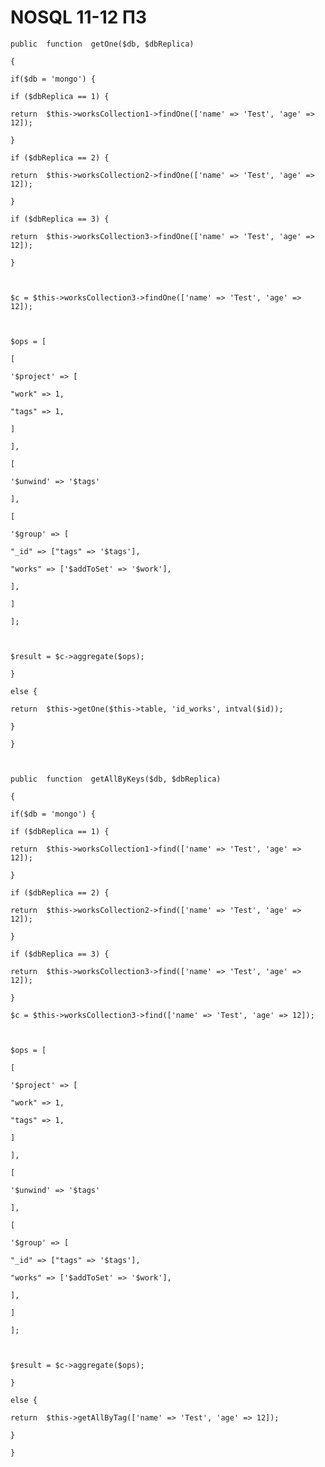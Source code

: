 
# NOSQL 11-12 ПЗ

    public  function  getOne($db, $dbReplica)

	{

	if($db = 'mongo') {

	if ($dbReplica == 1) {

	return  $this->worksCollection1->findOne(['name' => 'Test', 'age' => 12]);

	}

	if ($dbReplica == 2) {

	return  $this->worksCollection2->findOne(['name' => 'Test', 'age' => 12]);

	}

	if ($dbReplica == 3) {

	return  $this->worksCollection3->findOne(['name' => 'Test', 'age' => 12]);

	}

	  

	$c = $this->worksCollection3->findOne(['name' => 'Test', 'age' => 12]);

	  

	$ops = [

	[

	'$project' => [

	"work" => 1,

	"tags" => 1,

	]

	],

	[

	'$unwind' => '$tags'

	],

	[

	'$group' => [

	"_id" => ["tags" => '$tags'],

	"works" => ['$addToSet' => '$work'],

	],

	]

	];

	  

	$result = $c->aggregate($ops);

	}

	else {

	return  $this->getOne($this->table, 'id_works', intval($id));

	}

	}

	  

	public  function  getAllByKeys($db, $dbReplica)

	{

	if($db = 'mongo') {

	if ($dbReplica == 1) {

	return  $this->worksCollection1->find(['name' => 'Test', 'age' => 12]);

	}

	if ($dbReplica == 2) {

	return  $this->worksCollection2->find(['name' => 'Test', 'age' => 12]);

	}

	if ($dbReplica == 3) {

	return  $this->worksCollection3->find(['name' => 'Test', 'age' => 12]);

	}

	$c = $this->worksCollection3->find(['name' => 'Test', 'age' => 12]);

	  

	$ops = [

	[

	'$project' => [

	"work" => 1,

	"tags" => 1,

	]

	],

	[

	'$unwind' => '$tags'

	],

	[

	'$group' => [

	"_id" => ["tags" => '$tags'],

	"works" => ['$addToSet' => '$work'],

	],

	]

	];

	  

	$result = $c->aggregate($ops);

	}

	else {

	return  $this->getAllByTag(['name' => 'Test', 'age' => 12]);

	}

	}
